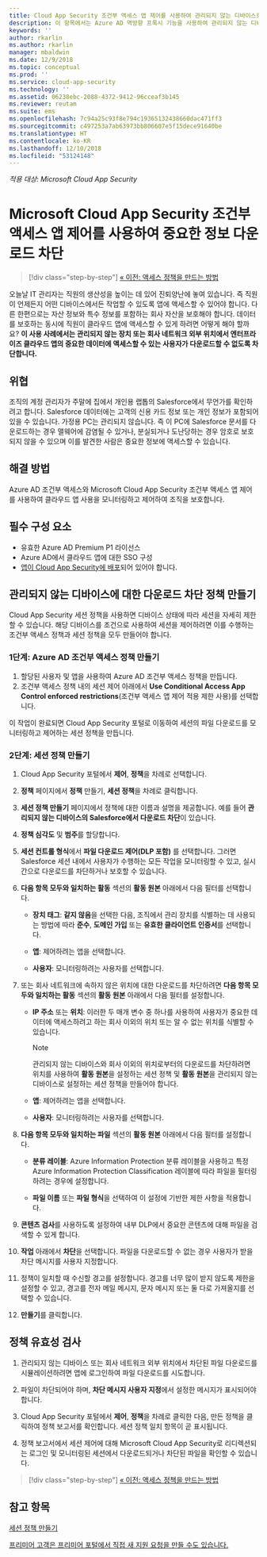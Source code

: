 ```yaml
---
title: Cloud App Security 조건부 액세스 앱 제어를 사용하여 관리되지 않는 디바이스로 중요한 데이터 다운로드를 차단하는 방법 | Microsoft Docs
description: 이 항목에서는 Azure AD 역방향 프록시 기능을 사용하여 관리되지 않는 디바이스에서 중요한 데이터를 다운로드하지 못하도록 하여 조직을 보호하는 시나리오를 설명합니다.
keywords: ''
author: rkarlin
ms.author: rkarlin
manager: mbaldwin
ms.date: 12/9/2018
ms.topic: conceptual
ms.prod: ''
ms.service: cloud-app-security
ms.technology: ''
ms.assetid: 06238ebc-2088-4372-9412-96cceaf3b145
ms.reviewer: reutam
ms.suite: ems
ms.openlocfilehash: 7c94a25c93f8e794c19365132438660dac471ff3
ms.sourcegitcommit: c497253a7ab63973bb806607e5f15dece91640be
ms.translationtype: HT
ms.contentlocale: ko-KR
ms.lasthandoff: 12/10/2018
ms.locfileid: "53124148"
---
```

*적용 대상: Microsoft Cloud App Security*



# <a name="blocking-downloads-of-sensitive-information-using-microsoft-cloud-app-security-conditional-access-app-control"></a>Microsoft Cloud App Security 조건부 액세스 앱 제어를 사용하여 중요한 정보 다운로드 차단

>[!div class="step-by-step"]
[« 이전: 액세스 정책을 만드는 방법](access-policy-aad.md)

오늘날 IT 관리자는 직원의 생산성을 높이는 데 있어 진퇴양난에 놓여 있습니다. 즉 직원이 언제든지 어떤 디바이스에서든 작업할 수 있도록 앱에 액세스할 수 있어야 합니다. 다른 한편으로는 자산 정보와 특수 정보를 포함하는 회사 자산을 보호해야 합니다. 데이터를 보호하는 동시에 직원이 클라우드 앱에 액세스할 수 있게 하려면 어떻게 해야 할까요? **이 사용 사례에서는 관리되지 않는 장치 또는 회사 네트워크 외부 위치에서 엔터프라이즈 클라우드 앱의 중요한 데이터에 액세스할 수 있는 사용자가 다운로드할 수 없도록 차단합니다.**


## <a name="the-threat"></a>위협
조직의 계정 관리자가 주말에 집에서 개인용 랩톱의 Salesforce에서 무언가를 확인하려고 합니다. Salesforce 데이터에는 고객의 신용 카드 정보 또는 개인 정보가 포함되어 있을 수 있습니다. 가정용 PC는 관리되지 않습니다. 즉 이 PC에 Salesforce 문서를 다운로드하는 경우 맬웨어에 감염될 수 있거나, 분실되거나 도난당하는 경우 암호로 보호되지 않을 수 있으며 이를 발견한 사람은 중요한 정보에 액세스할 수 있습니다. 

## <a name="the-solution"></a>해결 방법
Azure AD 조건부 액세스와 Microsoft Cloud App Security 조건부 액세스 앱 제어를 사용하여 클라우드 앱 사용을 모니터링하고 제어하여 조직을 보호합니다.  

## <a name="prerequisites"></a>필수 구성 요소

- 유효한 Azure AD Premium P1 라이선스
- Azure AD에서 클라우드 앱에 대한 SSO 구성  
- [앱이 Cloud App Security에 배포](proxy-deployment-aad.md)되어 있어야 합니다.

## <a name="create-a-block-download-policy-for-unmanaged-devices"></a>관리되지 않는 디바이스에 대한 다운로드 차단 정책 만들기  

Cloud App Security 세션 정책을 사용하면 디바이스 상태에 따라 세션을 자세히 제한할 수 있습니다. 해당 디바이스를 조건으로 사용하여 세션을 제어하려면 이를 수행하는 조건부 액세스 정책과 세션 정책을 모두 만들어야 합니다.  

### <a name="step-1-create-an-azure-ad-conditional-access-policy"></a>1단계: Azure AD 조건부 액세스 정책 만들기

1. 할당된 사용자 및 앱을 사용하여 Azure AD 조건부 액세스 정책을 만듭니다.
2. 조건부 액세스 정책 내의 세션 제어 아래에서 **Use Conditional Access App Control enforced restrictions**(조건부 액세스 앱 제어 적용 제한 사용)를 선택합니다.   

이 작업이 완료되면 Cloud App Security 포털로 이동하여 세션의 파일 다운로드를 모니터링하고 제어하는 세션 정책을 만듭니다.

### <a name="step-2-create-a-session-policy"></a>2단계: 세션 정책 만들기

1. Cloud App Security 포털에서 **제어**, **정책**을 차례로 선택합니다. 

2. **정책** 페이지에서 **정책** 만들기, **세션 정책**을 차례로 클릭합니다.
 
3. **세션 정책 만들기** 페이지에서 정책에 대한 이름과 설명을 제공합니다. 예를 들어 **관리되지 않는 디바이스의 Salesforce에서 다운로드 차단**이 있습니다.

4. **정책 심각도** 및 **범주**를 할당합니다.

5. **세션 컨트롤 형식**에서 **파일 다운로드 제어(DLP 포함)** 를 선택합니다. 그러면 Salesforce 세션 내에서 사용자가 수행하는 모든 작업을 모니터링할 수 있고, 실시간으로 다운로드를 차단하거나 보호할 수 있습니다.

6. **다음 항목 모두와 일치하는 활동** 섹션의 **활동 원본** 아래에서 다음 필터를 선택합니다. 
    
   - **장치 태그**: **같지 않음**을 선택한 다음, 조직에서 관리 장치를 식별하는 데 사용되는 방법에 따라 **준수**, **도메인 가입** 또는 **유효한 클라이언트 인증서**를 선택합니다. 
    
   - **앱**: 제어하려는 앱을 선택합니다.  

   - **사용자**: 모니터링하려는 사용자를 선택합니다.  
    
7. 또는 회사 네트워크에 속하지 않은 위치에 대한 다운로드를 차단하려면 **다음 항목 모두와 일치하는 활동** 섹션의 **활동 원본** 아래에서 다음 필터를 설정합니다. 

   - **IP 주소** 또는 **위치**: 이러한 두 매개 변수 중 하나를 사용하여 사용자가 중요한 데이터에 액세스하려고 하는 회사 이외의 위치 또는 알 수 없는 위치를 식별할 수 있습니다.

     > [!NOTE]
     > 관리되지 않는 디바이스와 회사 이외의 위치로부터의 다운로드를 차단하려면 위치를 사용하여 **활동 원본**을 설정하는 세션 정책 및 **활동 원본**을 관리되지 않는 디바이스로 설정하는 세션 정책을 만들어야 합니다.
 
   - **앱**: 제어하려는 앱을 선택합니다.    
   
   - **사용자**: 모니터링하려는 사용자를 선택합니다.  

8. **다음 항목 모두와 일치하는 파일** 섹션의 **활동 원본** 아래에서 다음 필터를 설정합니다. 
   
   - **분류 레이블**: Azure Information Protection 분류 레이블을 사용하고 특정 Azure Information Protection Classification 레이블에 따라 파일을 필터링하려는 경우에 설정합니다.
   
   - **파일 이름** 또는 **파일 형식**을 선택하여 이 설정에 기반한 제한 사항을 적용합니다.
9. **콘텐츠 검사**를 사용하도록 설정하여 내부 DLP에서 중요한 콘텐츠에 대해 파일을 검색할 수 있게 합니다. 

10. **작업** 아래에서 **차단**을 선택합니다. 파일을 다운로드할 수 없는 경우 사용자가 받을 차단 메시지를 사용자 지정합니다.  

11. 정책이 일치할 때 수신할 경고를 설정합니다. 경고를 너무 많이 받지 않도록 제한을 설정할 수 있고, 경고를 전자 메일 메시지, 문자 메시지 또는 둘 다로 가져올지를 선택할 수 있습니다.

12. **만들기**를 클릭합니다.  
 

## <a name="validate-your-policy"></a>정책 유효성 검사 

1. 관리되지 않는 디바이스 또는 회사 네트워크 외부 위치에서 차단된 파일 다운로드를 시뮬레이션하려면 앱에 로그인하여 파일 다운로드를 시도합니다. 

2. 파일이 차단되어야 하며, **차단 메시지 사용자 지정**에서 설정한 메시지가 표시되어야 합니다. 

3. Cloud App Security 포털에서 **제어**, **정책**을 차례로 클릭한 다음, 만든 정책을 클릭하여 정책 보고서를 확인합니다. 세션 정책 일치 항목이 곧 표시됩니다. 

4. 정책 보고서에서 세션 제어에 대해 Microsoft Cloud App Security로 리디렉션되는 로그인 및 모니터링된 세션에서 다운로드되거나 차단된 파일을 확인할 수 있습니다.


>[!div class="step-by-step"]
[« 이전: 액세스 정책을 만드는 방법](access-policy-aad.md)



## <a name="see-also"></a>참고 항목  
[세션 정책 만들기](session-policy-aad.md)   

[프리미어 고객은 프리미어 포털에서 직접 새 지원 요청을 만들 수도 있습니다.](https://premier.microsoft.com/)  
  
  